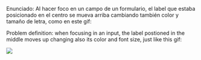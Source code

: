 Enunciado:
Al hacer foco en un campo de un formulario, el label que estaba posicionado en el centro se mueva arriba cambiando también color y tamaño de letra, como en este gif:

Problem definition: when focusing in an input, the label postioned in the middle moves up changing also its color and font size, just like this gif:

![](https://files.gitbook.com/v0/b/gitbook-28427.appspot.com/o/assets%2F-MWwxJ68y05F115J-zJ5%2Fsync%2Fb0a91e9216493c5ef1ff4bae349fa2bea8c943b3.gif?generation=1617004310252838&alt=media)

